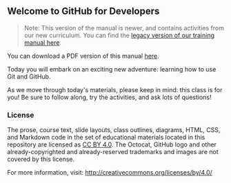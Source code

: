 ## Welcome to GitHub for Developers
> Note: This version of the manual is newer, and contains activities from our new curriculum. You can find the [legacy version of our training manual here](https://githubtraining.github.io/training-manual/legacy-manual.html).

You can download a PDF version of this manual [here](https://githubtraining.github.io/training-manual/training-manual.pdf).

Today you will embark on an exciting new adventure: learning how to use Git and GitHub.

As we move through today's materials, please keep in mind: this class is for you! Be sure to follow along, try the activities, and ask lots of questions!

### License

The prose, course text, slide layouts, class outlines, diagrams, HTML, CSS, and Markdown code in the set of educational materials located in this repository are licensed as [CC BY 4.0](http://creativecommons.org/licenses/by/4.0/legalcode). The Octocat, GitHub logo and other already-copyrighted and already-reserved trademarks and images are not covered by this license.

For more information, visit: http://creativecommons.org/licenses/by/4.0/
